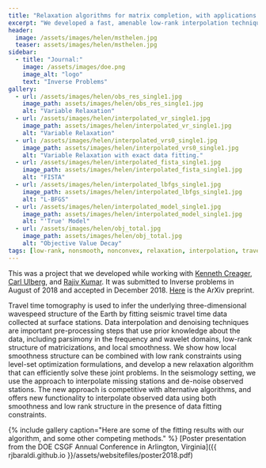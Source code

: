 ```yaml
---
title: "Relaxation algorithms for matrix completion, with applications to seismic travel-time data interpolation"
excerpt: "We developed a fast, amenable low-rank interpolation technique for travel time tomography data."
header:
  image: /assets/images/helen/msthelen.jpg
  teaser: assets/images/helen/msthelen.jpg
sidebar:
  - title: "Journal:"
    image: /assets/images/doe.png
    image_alt: "logo"
    text: "Inverse Problems"
gallery:
  - url: /assets/images/helen/obs_res_single1.jpg
    image_path: assets/images/helen/obs_res_single1.jpg
    alt: "Variable Relaxation"
  - url: /assets/images/helen/interpolated_vr_single1.jpg
    image_path: assets/images/helen/interpolated_vr_single1.jpg
    alt: "Variable Relaxation"
  - url: /assets/images/helen/interpolated_vrs0_single1.jpg
    image_path: assets/images/helen/interpolated_vrs0_single1.jpg
    alt: "Variable Relaxation with exact data fitting."
  - url: /assets/images/helen/interpolated_fista_single1.jpg
    image_path: assets/images/helen/interpolated_fista_single1.jpg
    alt: "FISTA"
  - url: /assets/images/helen/interpolated_lbfgs_single1.jpg
    image_path: assets/images/helen/interpolated_lbfgs_single1.jpg
    alt: "L-BFGS"
  - url: /assets/images/helen/interpolated_model_single1.jpg
    image_path: assets/images/helen/interpolated_model_single1.jpg
    alt: "'True' Model"
  - url: /assets/images/helen/obj_total.jpg
    image_path: assets/images/helen/obj_total.jpg
    alt: "Objective Value Decay"
tags: [low-rank, nonsmooth, nonconvex, relaxation, interpolation, travel time tomography]
---
```

This was a project that we developed while working with [Kenneth Creager](https://www.ess.washington.edu/people/profile.php?pid=creager--ken), [Carl Ulberg](https://www.ess.washington.edu/people/profile.php?pid=ulberg--carl), and [Rajiv Kumar](https://ca.linkedin.com/in/rajiv-kumar-63031a9). It was submitted to Inverse problems in August of 2018 and accepted in December 2018. [Here](https://arxiv.org/pdf/1808.04515.pdf) is the ArXiv preprint.


Travel time tomography is used to infer the underlying three-dimensional
wavespeed structure of the Earth by fitting seismic travel time data collected at surface
stations. Data interpolation and denoising techniques are important pre-processing
steps that use prior knowledge about the data, including parsimony in the frequency
and wavelet domains, low-rank structure of matricizations, and local smoothness.
We show how local smoothness structure can be combined with low rank constraints
using level-set optimization formulations, and develop a new relaxation algorithm that
can efficiently solve these joint problems. In the seismology setting, we use the approach
to interpolate missing stations and de-noise observed stations. The new approach is
competitive with alternative algorithms, and offers new functionality to interpolate
observed data using both smoothness and low rank structure in the presence of data
fitting constraints.

{% include gallery caption="Here are some of the fitting results with our algorithm, and some other competing methods." %}
[Poster presentation from the DOE CSGF Annual Conference in Arlington, Virginia]({{ rjbaraldi.github.io }}/assets/websitefiles/poster2018.pdf)